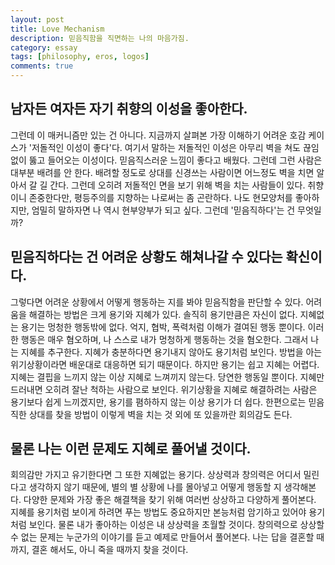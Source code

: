```yaml
---
layout: post
title: Love Mechanism
description: 믿음직함을 직면하는 나의 마음가짐.
category: essay
tags: [philosophy, eros, logos]
comments: true
---
```


## 남자든 여자든 자기 취향의 이성을 좋아한다. 

그런데 이 매커니즘만 있는 건 아니다. 지금까지 살펴본 가장 이해하기 어려운 호감 케이스가 '저돌적인 이성이 좋다'다. 여기서 말하는 저돌적인 이성은 아무리 벽을 쳐도 끊임없이 뚫고 들어오는 이성이다. 믿음직스러운 느낌이 좋다고 배웠다. 그런데 그런 사람은 대부분 배려를 안 한다. 배려할 정도로 상대를 신경쓰는 사람이면 어느정도 벽을 치면 알아서 갈 길 간다. 그런데 오히려 저돌적인 면을 보기 위해 벽을 치는 사람들이 있다. 취향이니 존중한다만, 평등주의를 지향하는 나로써는 좀 곤란하다. 나도 현모양처를 좋아하지만, 엄밀히 말하자면 나 역시 현부양부가 되고 싶다. 그런데 '믿음직하다'는 건 무엇일까?

## 믿음직하다는 건 어려운 상황도 해쳐나갈 수 있다는 확신이다.

그렇다면 어려운 상황에서 어떻게 행동하는 지를 봐야 믿음직함을 판단할 수 있다. 어려움을 해결하는 방법은 크게 용기와 지혜가 있다. 솔직히 용기만큼은 자신이 없다. 지혜없는 용기는 멍청한 행동밖에 없다. 억지, 협박, 폭력처럼 이해가 결여된 행동 뿐이다. 이러한 행동은 매우 혐오하며, 나 스스로 내가 멍청하게 행동하는 것을 혐오한다. 그래서 나는 지혜를 추구한다. 지혜가 충분하다면 용기내지 않아도 용기처럼 보인다. 방법을 아는 위기상황이라면 배운대로 대응하면 되기 때문이다. 하지만 용기는 쉽고 지혜는 어렵다. 지혜는 결핍을 느끼지 않는 이상 지혜로 느껴끼지 않는다. 당연한 행동일 뿐이다. 지혜만 드러내면 오히려 잘난 척하는 사람으로 보인다. 위기상황을 지혜로 해결하려는 사람은 용기보다 쉽게 느끼겠지만, 용기를 폄하하지 않는 이상 용기가 더 쉽다. 한편으로는 믿음직한 상대를 찾을 방법이 이렇게 벽을 치는 것 외에 또 있을까란 회의감도 든다.

## 물론 나는 이런 문제도 지혜로 풀어낼 것이다.

회의감만 가지고 유기한다면 그 또한 지혜없는 용기다. 상상력과 창의력은 어디서 밀린다고 생각하지 않기 때문에, 별의 별 상황에 나를 몰아넣고 어떻게 행동할 지 생각해본다. 다양한 문제와 가장 좋은 해결책을 찾기 위해 여러번 상상하고 다양하게 풀어본다. 지혜를 용기처럼 보이게 하려면 푸는 방법도 중요하지만 본능처럼 암기하고 있어야 용기처럼 보인다. 물론 내가 좋아하는 이성은 내 상상력을 초월할 것이다. 창의력으로 상상할 수 없는 문제는 누군가의 이야기를 듣고 예제로 만들어서 풀어본다. 나는 답을 결혼할 때까지, 결혼 해서도, 아니 죽을 때까지 찾을 것이다.
